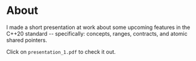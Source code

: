 # About

I made a short presentation at work about some upcoming features in the C++20 standard -- specifically: concepts, ranges, contracts, and atomic shared pointers.

Click on `presentation_1.pdf` to check it out.